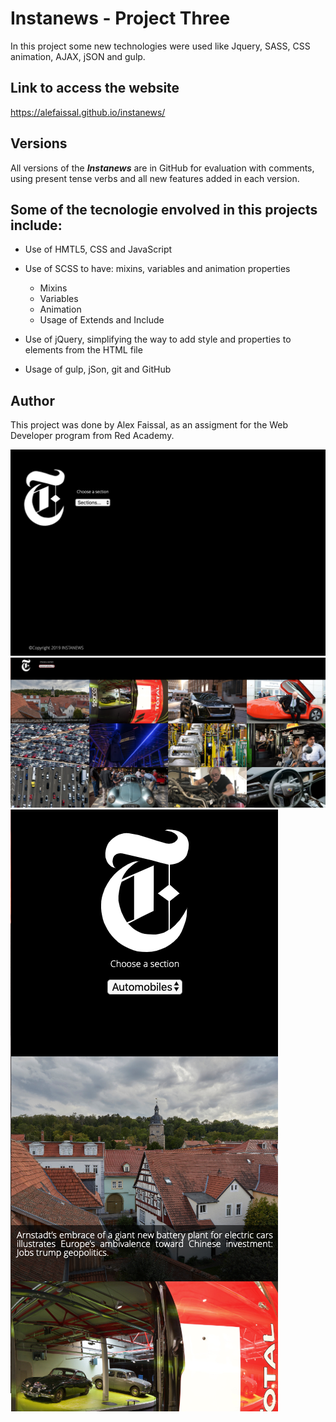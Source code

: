 # Instanews - **Project Three**

In this project some new technologies were used like Jquery, SASS, CSS animation, AJAX, jSON and gulp.

## Link to access the website
https://alefaissal.github.io/instanews/

## Versions
All versions of the _**Instanews**_ are in GitHub for evaluation with comments, using present tense verbs and all new features added in each version.

## Some of the tecnologie envolved in this projects include:
* Use of HMTL5, CSS and JavaScript

* Use of SCSS to have: mixins, variables and animation properties
    * Mixins
    * Variables
    * Animation
    * Usage of Extends and Include

* Use of jQuery, simplifying the way to add style and properties to elements from the HTML file

* Usage of gulp, jSon, git and GitHub

## Author
This project was done by Alex Faissal, as an assigment for the Web Developer program from Red Academy.


![ScreenShot](screenshot01.png)
![ScreenShot](screenshot02.png)
![ScreenShot](screenshot03.png)


